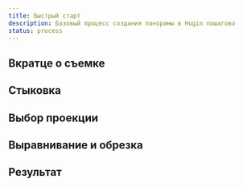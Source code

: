 ```yaml
---
title: Быстрый старт
description: Базовый процесс создания панорамы в Hugin пошагово
status: process
---
```

## Вкратце о съемке

## Стыковка

## Выбор проекции

## Выравнивание и обрезка

## Результат
